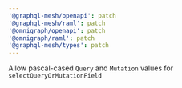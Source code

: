 ```yaml
---
'@graphql-mesh/openapi': patch
'@graphql-mesh/raml': patch
'@omnigraph/openapi': patch
'@omnigraph/raml': patch
'@graphql-mesh/types': patch
---
```


Allow pascal-cased `Query` and `Mutation` values for `selectQueryOrMutationField`
